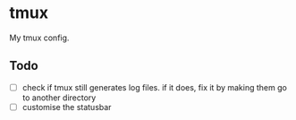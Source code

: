 # tmux

My tmux config.

## Todo

- [ ] check if tmux still generates log files. if it does, fix it by making them go to another directory
- [ ] customise the statusbar

